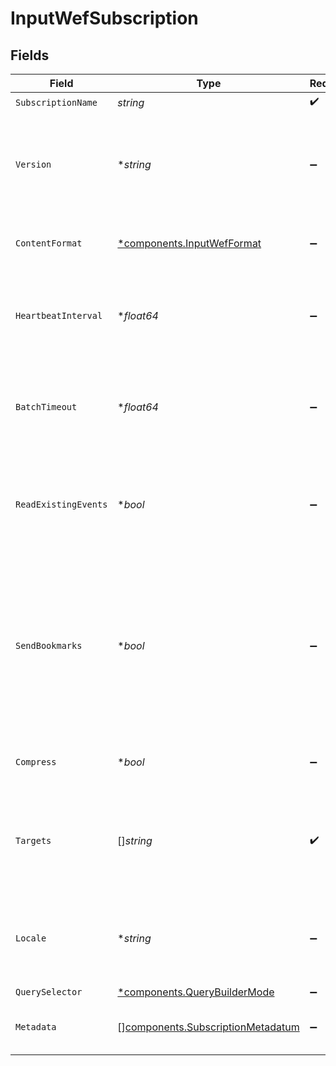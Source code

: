 # InputWefSubscription


## Fields

| Field                                                                                                                                                                                                                                                   | Type                                                                                                                                                                                                                                                    | Required                                                                                                                                                                                                                                                | Description                                                                                                                                                                                                                                             |
| ------------------------------------------------------------------------------------------------------------------------------------------------------------------------------------------------------------------------------------------------------- | ------------------------------------------------------------------------------------------------------------------------------------------------------------------------------------------------------------------------------------------------------- | ------------------------------------------------------------------------------------------------------------------------------------------------------------------------------------------------------------------------------------------------------- | ------------------------------------------------------------------------------------------------------------------------------------------------------------------------------------------------------------------------------------------------------- |
| `SubscriptionName`                                                                                                                                                                                                                                      | *string*                                                                                                                                                                                                                                                | :heavy_check_mark:                                                                                                                                                                                                                                      | N/A                                                                                                                                                                                                                                                     |
| `Version`                                                                                                                                                                                                                                               | **string*                                                                                                                                                                                                                                               | :heavy_minus_sign:                                                                                                                                                                                                                                      | Version UUID for this subscription. If any subscription parameters are modified, this value will change.                                                                                                                                                |
| `ContentFormat`                                                                                                                                                                                                                                         | [*components.InputWefFormat](../../models/components/inputwefformat.md)                                                                                                                                                                                 | :heavy_minus_sign:                                                                                                                                                                                                                                      | Content format in which the endpoint should deliver events                                                                                                                                                                                              |
| `HeartbeatInterval`                                                                                                                                                                                                                                     | **float64*                                                                                                                                                                                                                                              | :heavy_minus_sign:                                                                                                                                                                                                                                      | Maximum time (in seconds) between endpoint checkins before considering it unavailable                                                                                                                                                                   |
| `BatchTimeout`                                                                                                                                                                                                                                          | **float64*                                                                                                                                                                                                                                              | :heavy_minus_sign:                                                                                                                                                                                                                                      | Interval (in seconds) over which the endpoint should collect events before sending them to Stream                                                                                                                                                       |
| `ReadExistingEvents`                                                                                                                                                                                                                                    | **bool*                                                                                                                                                                                                                                                 | :heavy_minus_sign:                                                                                                                                                                                                                                      | Newly subscribed endpoints will send previously existing events. Disable to receive new events only.                                                                                                                                                    |
| `SendBookmarks`                                                                                                                                                                                                                                         | **bool*                                                                                                                                                                                                                                                 | :heavy_minus_sign:                                                                                                                                                                                                                                      | Keep track of which events have been received, resuming from that point after a re-subscription. This setting takes precedence over 'Read existing events'. See [Cribl Docs](https://docs.cribl.io/stream/sources-wef/#subscriptions) for more details. |
| `Compress`                                                                                                                                                                                                                                              | **bool*                                                                                                                                                                                                                                                 | :heavy_minus_sign:                                                                                                                                                                                                                                      | Receive compressed events from the source                                                                                                                                                                                                               |
| `Targets`                                                                                                                                                                                                                                               | []*string*                                                                                                                                                                                                                                              | :heavy_check_mark:                                                                                                                                                                                                                                      | The DNS names of the endpoints that should forward these events. You may use wildcards, such as *.mydomain.com                                                                                                                                          |
| `Locale`                                                                                                                                                                                                                                                | **string*                                                                                                                                                                                                                                               | :heavy_minus_sign:                                                                                                                                                                                                                                      | The RFC-3066 locale the Windows clients should use when sending events. Defaults to "en-US".                                                                                                                                                            |
| `QuerySelector`                                                                                                                                                                                                                                         | [*components.QueryBuilderMode](../../models/components/querybuildermode.md)                                                                                                                                                                             | :heavy_minus_sign:                                                                                                                                                                                                                                      | N/A                                                                                                                                                                                                                                                     |
| `Metadata`                                                                                                                                                                                                                                              | [][components.SubscriptionMetadatum](../../models/components/subscriptionmetadatum.md)                                                                                                                                                                  | :heavy_minus_sign:                                                                                                                                                                                                                                      | Fields to add to events ingested under this subscription                                                                                                                                                                                                |